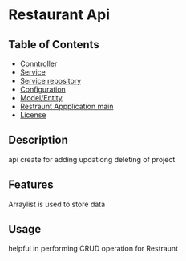 # Restaurant Api


## Table of Contents

- [Conntroller](#project-title)
- [Service](#description)
- [Service repository](#features)
- [Configuration](#installation)
- [Model/Entity](#usage)
- [Restraunt Appplication main](#contributing)
- [License](#license)

## Description

api create for adding updationg deleting of project

## Features

Arraylist is used to store data


## Usage

helpful in performing CRUD operation for Restraunt


